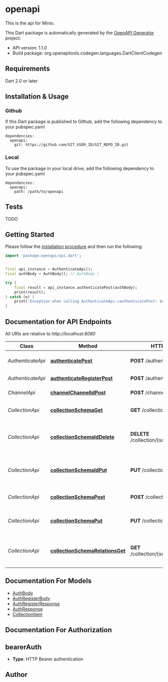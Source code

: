 # openapi
This is the api for Minio.

This Dart package is automatically generated by the [OpenAPI Generator](https://openapi-generator.tech) project:

- API version: 1.1.0
- Build package: org.openapitools.codegen.languages.DartClientCodegen

## Requirements

Dart 2.0 or later

## Installation & Usage

### Github
If this Dart package is published to Github, add the following dependency to your pubspec.yaml
```
dependencies:
  openapi:
    git: https://github.com/GIT_USER_ID/GIT_REPO_ID.git
```

### Local
To use the package in your local drive, add the following dependency to your pubspec.yaml
```
dependencies:
  openapi:
    path: /path/to/openapi
```

## Tests

TODO

## Getting Started

Please follow the [installation procedure](#installation--usage) and then run the following:

```dart
import 'package:openapi/api.dart';


final api_instance = AuthenticateApi();
final authBody = AuthBody(); // AuthBody | 

try {
    final result = api_instance.authenticatePost(authBody);
    print(result);
} catch (e) {
    print('Exception when calling AuthenticateApi->authenticatePost: $e\n');
}

```

## Documentation for API Endpoints

All URIs are relative to *http://localhost:8080*

Class | Method | HTTP request | Description
------------ | ------------- | ------------- | -------------
*AuthenticateApi* | [**authenticatePost**](doc\/AuthenticateApi.md#authenticatepost) | **POST** /authenticate | Authentication for retrieving the token
*AuthenticateApi* | [**authenticateRegisterPost**](doc\/AuthenticateApi.md#authenticateregisterpost) | **POST** /authenticate/register | Create a new subscription
*ChannelApi* | [**channelChannelIdPost**](doc\/ChannelApi.md#channelchannelidpost) | **POST** /channel/{channelId} | Create a new chanel
*CollectionApi* | [**collectionSchemaGet**](doc\/CollectionApi.md#collectionschemaget) | **GET** /collection/{schema} | Gets a collection by name
*CollectionApi* | [**collectionSchemaIdDelete**](doc\/CollectionApi.md#collectionschemaiddelete) | **DELETE** /collection/{schema}/{id} | Deletes the item in the collection that matches the id
*CollectionApi* | [**collectionSchemaIdPut**](doc\/CollectionApi.md#collectionschemaidput) | **PUT** /collection/{schema}/{id} | Replaces the item in the collection with the one in the request body
*CollectionApi* | [**collectionSchemaPost**](doc\/CollectionApi.md#collectionschemapost) | **POST** /collection/{schema} | Adds a new item to the collection
*CollectionApi* | [**collectionSchemaPut**](doc\/CollectionApi.md#collectionschemaput) | **PUT** /collection/{schema} | Replaces the whole collection with the given one
*CollectionApi* | [**collectionSchemaRelationsGet**](doc\/CollectionApi.md#collectionschemarelationsget) | **GET** /collection/{schema}/{relations} | Gets a collection by name with resolving the relations


## Documentation For Models

 - [AuthBody](doc\/AuthBody.md)
 - [AuthRegisterBody](doc\/AuthRegisterBody.md)
 - [AuthRegisterResponse](doc\/AuthRegisterResponse.md)
 - [AuthResponse](doc\/AuthResponse.md)
 - [CollectionItem](doc\/CollectionItem.md)


## Documentation For Authorization


## bearerAuth

- **Type**: HTTP Bearer authentication


## Author




